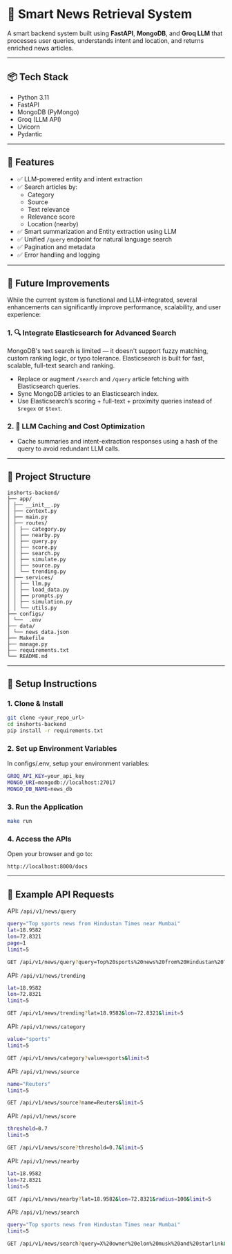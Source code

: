 # 📰 Smart News Retrieval System

A smart backend system built using **FastAPI**, **MongoDB**, and **Groq LLM** that processes user queries, understands intent and location, and returns enriched news articles.

---

## 📦 Tech Stack

- Python 3.11
- FastAPI
- MongoDB (PyMongo)
- Groq (LLM API)
- Uvicorn
- Pydantic

---

## 🚀 Features

- ✅ LLM-powered entity and intent extraction
- ✅ Search articles by:
  - Category
  - Source
  - Text relevance
  - Relevance score
  - Location (nearby)
- ✅ Smart summarization and Entity extraction using LLM
- ✅ Unified `/query` endpoint for natural language search
- ✅ Pagination and metadata
- ✅ Error handling and logging

---

## 🔮 Future Improvements

While the current system is functional and LLM-integrated, several enhancements can significantly improve performance, scalability, and user experience:

### 1. 🔍 Integrate Elasticsearch for Advanced Search

MongoDB's text search is limited — it doesn't support fuzzy matching, custom ranking logic, or typo tolerance. Elasticsearch is built for fast, scalable, full-text search and ranking.
 
- Replace or augment `/search` and `/query` article fetching with Elasticsearch queries.
- Sync MongoDB articles to an Elasticsearch index.
- Use Elasticsearch’s scoring + full-text + proximity queries instead of `$regex` or `$text`.

### 2. 🧠 LLM Caching and Cost Optimization
- Cache summaries and intent-extraction responses using a hash of the query to avoid redundant LLM calls.

---

## 📂 Project Structure
```
inshorts-backend/
├── app/
│ ├── __init__.py
│ ├── context.py
│ ├── main.py
│ ├── routes/
│ │ ├── category.py
│ │ ├── nearby.py
│ │ ├── query.py
│ │ ├── score.py
│ │ ├── search.py
│ │ ├── simulate.py
│ │ ├── source.py
│ │ └── trending.py
│ ├── services/
│ │ ├── llm.py
│ │ ├── load_data.py
│ │ ├── prompts.py
│ │ ├── simulation.py
│ │ └── utils.py
├── configs/
│ └──  .env
├── data/
│ └── news_data.json
├── Makefile
├── manage.py
├── requirements.txt
└── README.md
```

---

## 🔧 Setup Instructions

### 1. Clone & Install

```bash
git clone <your_repo_url>
cd inshorts-backend
pip install -r requirements.txt
```

### 2. Set up Environment Variables
In configs/.env, setup your environment variables:
```bash
GROQ_API_KEY=your_api_key
MONGO_URI=mongodb://localhost:27017
MONGO_DB_NAME=news_db
```

### 3. Run the Application
```bash
make run
```

### 4. Access the APIs
Open your browser and go to:
```
http://localhost:8000/docs
```
---

## 📘 Example API Requests
API: `/api/v1/news/query`
```bash
query="Top sports news from Hindustan Times near Mumbai"
lat=18.9582
lon=72.8321
page=1
limit=5

GET /api/v1/news/query?query=Top%20sports%20news%20from%20Hindustan%20Times%20near%20Mumbai&lat=18.9582&lon=72.8321&page=1&limit=5
```

API: `/api/v1/news/trending`
```bash
lat=18.9582
lon=72.8321
limit=5

GET /api/v1/news/trending?lat=18.9582&lon=72.8321&limit=5
```

API: `/api/v1/news/category`
```bash
value="sports"
limit=5

GET /api/v1/news/category?value=sports&limit=5
```

API: `/api/v1/news/source`
```bash
name="Reuters"
limit=5

GET /api/v1/news/source?name=Reuters&limit=5
```

API: `/api/v1/news/score`
```bash
threshold=0.7
limit=5

GET /api/v1/news/score?threshold=0.7&limit=5
```

API: `/api/v1/news/nearby`
```bash
lat=18.9582
lon=72.8321
limit=5

GET /api/v1/news/nearby?lat=18.9582&lon=72.8321&radius=100&limit=5
```

API: `/api/v1/news/search`
```bash
query="Top sports news from Hindustan Times near Mumbai"
limit=5

GET /api/v1/news/search?query=X%20owner%20elon%20musk%20and%20starlink&limit=5
```